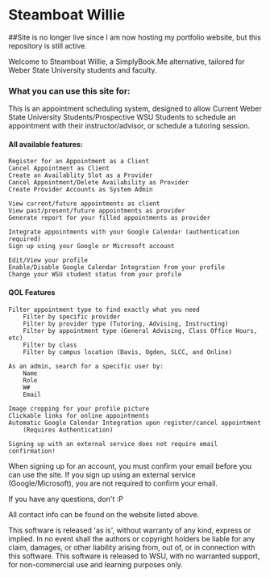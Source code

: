 # Steamboat Willie

##Site is no longer live since I am now hosting my portfolio website, but this repository is still active.

Welcome to Steamboat Willie, a SimplyBook.Me alternative, tailored for Weber State University students and faculty.

### What you can use this site for:
This is an appointment scheduling system, designed to allow Current Weber State University Students/Prospective WSU Students to schedule an appointment with their instructor/advisor, or schedule a tutoring session.

#### All available features:

    Register for an Appointment as a Client
    Cancel Appointment as Client
    Create an Availablity Slot as a Provider
    Cancel Appointment/Delete Availability as Provider
    Create Provider Accounts as System Admin

    View current/future appointments as client
    View past/present/future appointments as provider
    Generate report for your filled appointments as provider

    Integrate appointments with your Google Calendar (authentication required)
    Sign up using your Google or Microsoft account

    Edit/View your profile
    Enable/Disable Google Calendar Integration from your profile
    Change your WSU student status from your profile

#### QOL Features

    Filter appointment type to find exactly what you need
        Filter by specific provider
        Filter by provider type (Tutoring, Advising, Instructing)
        Filter by appointment type (General Advising, Class Office Hours, etc)
        Filter by class
        Filter by campus location (Davis, Ogden, SLCC, and Online)

    As an admin, search for a specific user by:
        Name
        Role
        W#
        Email

    Image cropping for your profile picture
    Clickable links for online appointments
    Automatic Google Calendar Integration upon register/cancel appointment
        (Requires Authentication)

    Signing up with an external service does not require email confirmation!


When signing up for an account, you must confirm your email before you can use the site. If you sign up using an external service (Google/Microsoft), you are not required to confirm your email.

If you have any questions, don't :P

All contact info can be found on the website listed above.
    
This software is released 'as is', without warranty of any kind, express or implied. In no event shall the authors or copyright holders be liable for any claim, damages, or other liability arising from, out of, or in connection with this software.
This software is released to WSU, with no warranted support, for non-commercial use and learning purposes only.
